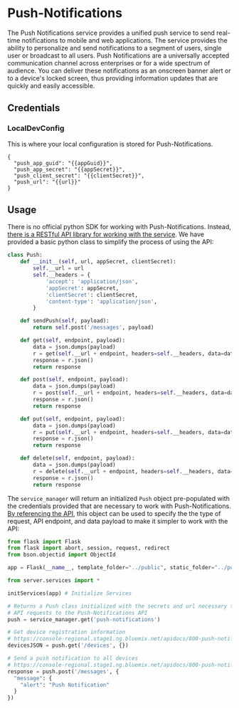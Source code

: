 # Push-Notifications

The Push Notifications service provides a unified push service to send real-time notifications to mobile and web applications. The service provides the ability to personalize and send notifications to a segment of users, single user or broadcast to all users. Push Notifications are a universally accepted communication channel across enterprises or for a wide spectrum of audience. You can deliver these notifications as an onscreen banner alert or to a device's locked screen, thus providing information updates that are quickly and easily accessible.

##  Credentials

###  LocalDevConfig

This is where your local configuration is stored for Push-Notifications.
```
{
  "push_app_guid": "{{appGuid}}",
  "push_app_secret": "{{appSecret}}",
  "push_client_secret": "{{clientSecret}}",
  "push_url": "{{url}}"
}

```

## Usage

There is no official python SDK for working with Push-Notifications. Instead, [there is a RESTful API library for working with the service](https://console-regional.stage1.ng.bluemix.net/apidocs/800-push-notifications?&language=shell_curl#introduction). We have provided a basic python class to simplify the process of using the API:

```python
class Push:
	def __init__(self, url, appSecret, clientSecret):
		self.__url = url
		self.__headers = {
			'accept': 'application/json',
			'appSecret': appSecret,
			'clientSecret': clientSecret,
			'content-type': 'application/json',
		}

	def sendPush(self, payload):
		return self.post('/messages', payload)

	def get(self, endpoint, payload):
		data = json.dumps(payload)
		r = get(self.__url + endpoint, headers=self.__headers, data=data)
		response = r.json()
		return response

	def post(self, endpoint, payload):
		data = json.dumps(payload)
		r = post(self.__url + endpoint, headers=self.__headers, data=data)
		response = r.json()
		return response

	def put(self, endpoint, payload):
		data = json.dumps(payload)
		r = put(self.__url + endpoint, headers=self.__headers, data=data)
		response = r.json()
		return response

	def delete(self, endpoint, payload):
		data = json.dumps(payload)
		r = delete(self.__url + endpoint, headers=self.__headers, data=data)
		response = r.json()
		return response
  ```

The `service_manager` will return an initialized `Push` object pre-populated with the credentials provided that are necessary to work with Push-Notifications. [By referencing the API](https://console-regional.stage1.ng.bluemix.net/apidocs/800-push-notifications?&language=shell_curl#introduction), this object can be used to specify the the type of request, API endpoint, and data payload to make it simpler to work with the API:

```python
from flask import Flask
from flask import abort, session, request, redirect
from bson.objectid import ObjectId

app = Flask(__name__, template_folder="../public", static_folder="../public", static_url_path='')

from server.services import *

initServices(app) # Initialize Services

# Returns a Push class initialized with the secrets and url necessary to compose
# API requests to the Push-Notifications API
push = service_manager.get('push-notifications')

# Get device registration information
# https://console-regional.stage1.ng.bluemix.net/apidocs/800-push-notifications?&language=shell_curl#getdevices
devicesJSON = push.get('/devices', {})

# Send a push notification to all devices
# https://console-regional.stage1.ng.bluemix.net/apidocs/800-push-notifications?&language=shell_curl#sendmessage
response = push.post('/messages', {
  "message": {
    "alert": "Push Notification"
  }
})
```
